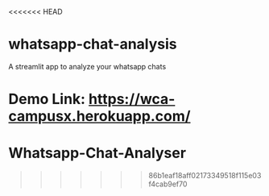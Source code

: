 <<<<<<< HEAD
# whatsapp-chat-analysis
A streamlit app to analyze your whatsapp chats

Demo Link: https://wca-campusx.herokuapp.com/
=======
# Whatsapp-Chat-Analyser
>>>>>>> 86b1eaf18aff02173349518f115e03f4cab9ef70
